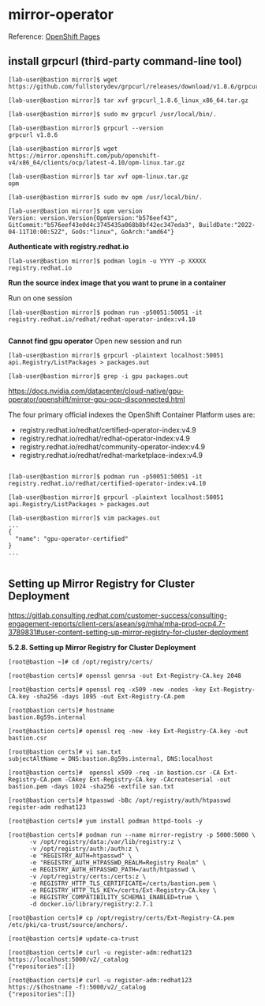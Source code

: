 # mirror-operator

Reference:
[OpenShift Pages](https://docs.openshift.com/container-platform/4.10/operators/admin/olm-restricted-networks.html)

## install grpcurl (third-party command-line tool)

```
[lab-user@bastion mirror]$ wget https://github.com/fullstorydev/grpcurl/releases/download/v1.8.6/grpcurl_1.8.6_linux_x86_64.tar.gz

[lab-user@bastion mirror]$ tar xvf grpcurl_1.8.6_linux_x86_64.tar.gz 

[lab-user@bastion mirror]$ sudo mv grpcurl /usr/local/bin/.

[lab-user@bastion mirror]$ grpcurl --version
grpcurl v1.8.6

[lab-user@bastion mirror]$ wget https://mirror.openshift.com/pub/openshift-v4/x86_64/clients/ocp/latest-4.10/opm-linux.tar.gz

[lab-user@bastion mirror]$ tar xvf opm-linux.tar.gz
opm

[lab-user@bastion mirror]$ sudo mv opm /usr/local/bin/.

[lab-user@bastion mirror]$ opm version
Version: version.Version{OpmVersion:"b576eef43", GitCommit:"b576eef43e0d4c3745435a068b8bf42ec347eda3", BuildDate:"2022-04-11T10:00:52Z", GoOs:"linux", GoArch:"amd64"}

```

**Authenticate with registry.redhat.io**

```
[lab-user@bastion mirror]$ podman login -u YYYY -p XXXXX registry.redhat.io

```

**Run the source index image that you want to prune in a container**

Run on one session

```
[lab-user@bastion mirror]$ podman run -p50051:50051 -it registry.redhat.io/redhat/redhat-operator-index:v4.10


```

**Cannot find gpu operator**
Open new session and run
```
[lab-user@bastion mirror]$ grpcurl -plaintext localhost:50051 api.Registry/ListPackages > packages.out

[lab-user@bastion mirror]$ grep -i gpu packages.out 

```

https://docs.nvidia.com/datacenter/cloud-native/gpu-operator/openshift/mirror-gpu-ocp-disconnected.html

The four primary official indexes the OpenShift Container Platform uses are:

- registry.redhat.io/redhat/certified-operator-index:v4.9
- registry.redhat.io/redhat/redhat-operator-index:v4.9
- registry.redhat.io/redhat/community-operator-index:v4.9
- registry.redhat.io/redhat/redhat-marketplace-index:v4.9

```

[lab-user@bastion mirror]$ podman run -p50051:50051 -it registry.redhat.io/redhat/certified-operator-index:v4.10

```

```
[lab-user@bastion mirror]$ grpcurl -plaintext localhost:50051 api.Registry/ListPackages > packages.out

[lab-user@bastion mirror]$ vim packages.out
...
{
  "name": "gpu-operator-certified"
}
...


```

## Setting up Mirror Registry for Cluster Deployment

https://gitlab.consulting.redhat.com/customer-success/consulting-engagement-reports/client-cers/asean/sg/mha/mha-prod-ocp4.7-3789831#user-content-setting-up-mirror-registry-for-cluster-deployment

**5.2.8. Setting up Mirror Registry for Cluster Deployment**

```
[root@bastion ~]# cd /opt/registry/certs/

[root@bastion certs]# openssl genrsa -out Ext-Registry-CA.key 2048

[root@bastion certs]# openssl req -x509 -new -nodes -key Ext-Registry-CA.key -sha256 -days 1095 -out Ext-Registry-CA.pem

[root@bastion certs]# hostname
bastion.8g59s.internal

[root@bastion certs]# openssl req -new -key Ext-Registry-CA.key -out bastion.csr

[root@bastion certs]# vi san.txt
subjectAltName = DNS:bastion.8g59s.internal, DNS:localhost

[root@bastion certs]#  openssl x509 -req -in bastion.csr -CA Ext-Registry-CA.pem -CAkey Ext-Registry-CA.key -CAcreateserial -out bastion.pem -days 1024 -sha256 -extfile san.txt

[root@bastion certs]# htpasswd -bBc /opt/registry/auth/htpasswd register-adm redhat123

[root@bastion certs]# yum install podman httpd-tools -y

[root@bastion certs]# podman run --name mirror-registry -p 5000:5000 \
      -v /opt/registry/data:/var/lib/registry:z \
      -v /opt/registry/auth:/auth:z \
      -e "REGISTRY_AUTH=htpasswd" \
      -e "REGISTRY_AUTH_HTPASSWD_REALM=Registry Realm" \
      -e REGISTRY_AUTH_HTPASSWD_PATH=/auth/htpasswd \
      -v /opt/registry/certs:/certs:z \
      -e REGISTRY_HTTP_TLS_CERTIFICATE=/certs/bastion.pem \
      -e REGISTRY_HTTP_TLS_KEY=/certs/Ext-Registry-CA.key \
      -e REGISTRY_COMPATIBILITY_SCHEMA1_ENABLED=true \
      -d docker.io/library/registry:2.7.1

[root@bastion certs]# cp /opt/registry/certs/Ext-Registry-CA.pem /etc/pki/ca-trust/source/anchors/.

[root@bastion certs]# update-ca-trust

[root@bastion certs]# curl -u register-adm:redhat123 https://localhost:5000/v2/_catalog
{"repositories":[]}

[root@bastion certs]# curl -u register-adm:redhat123 https://$(hostname -f):5000/v2/_catalog
{"repositories":[]}

```

